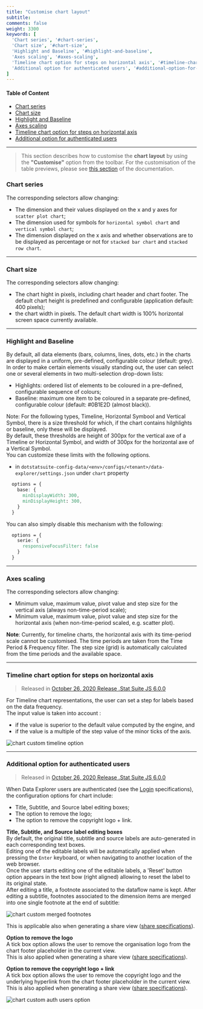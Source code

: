 ```yaml
---
title: "Customise chart layout"
subtitle: 
comments: false
weight: 3300
keywords: [
  'Chart series', '#chart-series',
  'Chart size', '#chart-size',
  'Highlight and Baseline', '#highlight-and-baseline',
  'Axes scaling', '#axes-scaling',
  'Timeline chart option for steps on horizontal axis', '#timeline-chart-option-for-steps-on-horizontal-axis',
  'Additional option for authenticated users', '#additional-option-for-authenticated-users',
]
---
```


#### Table of Content
- [Chart series](#chart-series)
- [Chart size](#chart-size)
- [Highlight and Baseline](#highlight-and-baseline)
- [Axes scaling](#axes-scaling)
- [Timeline chart option for steps on horizontal axis](#timeline-chart-option-for-steps-on-horizontal-axis)
- [Additional option for authenticated users](#additional-option-for-authenticated-users)

---

> This section describes how to customise the **chart layout** by using the **"Customise"** option from the toolbar. For the customisation of the table previews, please see [this section](https://sis-cc.gitlab.io/dotstatsuite-documentation/using-de/viewing-data/preview-table/customise-feature/) of the documentation.

### Chart series

The corresponding selectors allow changing: 
- The dimension and their values displayed on the x and y axes for `scatter plot chart`;
- The dimension used for symbols for `horizontal symbol chart` and `vertical symbol chart`;
- The dimension displayed on the x axis and whether observations are to be displayed as percentage or not for `stacked bar chart` and `stacked row chart`.

---

### Chart size

The corresponding selectors allow changing:  
- The chart hight in pixels, including chart header and chart footer. The default chart height is predefined and configurable (application default: 400 pixels);
- the chart width in pixels. The default chart width is 100% horizontal screen space currently available.

---

### Highlight and Baseline

By default, all data elements (bars, columns, lines, dots, etc.) in the charts are displayed in a uniform, pre-defined, configurable colour (default: grey). In order to make certain elements visually standing out, the user can select one or several elements in two multi-selection drop-down lists: 
- Highlights: ordered list of elements to be coloured in a pre-defined, configurable sequence of colours;
- Baseline: maximum one item to be coloured in a separate pre-defined, configurable colour (default: #0B1E2D (almost black)).

Note: For the following types, Timeline, Horizontal Symbool and Vertical Symbol, there is a size threshold for which, if the chart contains hilghlights or baseline, only these will be displayed.  
By default, these thresholds are height of 300px for the vertical axe of a Timeline or Horizontal Symbol, and width of 300px for the horizontal axe of a Vertical Symbol.  
You can customize these limits with the following options.

* in `dotstatsuite-config-data/<env>/configs/<tenant>/data-explorer/settings.json` under `chart` property

```css
  options = {
    base: {
      minDisplayWidth: 300,
      minDisplayHeight: 300,
    }
  }
```

You can also simply disable this mechanism with the following:

```css
  options = {
    serie: {
      responsiveFocusFilter: false
    }
  }
```

---

### Axes scaling

The corresponding selectors allow changing:
- Minimum value, maximum value, pivot value and step size for the vertical axis (always non-time-period scale);
- Minimum value, maximum value, pivot value and step size for the horizontal axis (when non-time-period scaled, e.g. scatter plot).

**Note**: Currently, for timeline charts, the horizontal axis with its time-period scale cannot be customised. The time periods are taken from the Time Period & Frequency filter. The step size (grid) is automatically calculated from the time periods and the available space. 

---

### Timeline chart option for steps on horizontal axis
> Released in [October 26, 2020 Release .Stat Suite JS 6.0.0](https://sis-cc.gitlab.io/dotstatsuite-documentation/changelog/#october-26-2020)

For Timeline chart representations, the user can set a step for labels based on the data frequency.  
The input value is taken into account :
* if the value is superior to the default value computed by the engine, and
* if the value is a multiple of the step value of the minor ticks of the axis.

![chart custom timeline option](/dotstatsuite-documentation/images/chart-custom-timeline-option.png)

---

### Additional option for authenticated users
> Released in [October 26, 2020 Release .Stat Suite JS 6.0.0](https://sis-cc.gitlab.io/dotstatsuite-documentation/changelog/#october-26-2020)

When Data Explorer users are authenticated (see the [Login](https://sis-cc.gitlab.io/dotstatsuite-documentation/using-de/general-layout/#login) specifications), the configuration options for chart include:
* Title, Subtitle, and Source label editing boxes;
* The option to remove the logo;
* The option to remove the copyright logo + link.

**Title, Subtitle, and Source label editing boxes**  
By default, the original title, subtitle and source labels are auto-generated in each corresponding text boxes.  
Editing one of the editable labels will be automatically applied when pressing the `Enter` keyboard, or when navigating to another location of the web browser.  
Once the user starts editing one of the editable labels, a 'Reset' button option appears in the text bow (right aligned) allowing to reset the label to its original state.  
After editing a title, a footnote associated to the dataflow name is kept. After editing a subtitle, footnotes associated to the dimension items are merged into one single footnote at the end of subtitle:

![chart custom merged footnotes](/dotstatsuite-documentation/images/chart-custom-merged-footnotes.png)

This is applicable also when generating a share view ([share specifications](https://sis-cc.gitlab.io/dotstatsuite-documentation/using-de/viewing-data/toolbar/#share)).

**Option to remove the logo**  
A tick box option allows the user to remove the organisation logo from the chart footer placeholder in the current view.  
This is also applied when generating a share view ([share specifications](https://sis-cc.gitlab.io/dotstatsuite-documentation/using-de/viewing-data/toolbar/#share)).

**Option to remove the copyright logo + link**  
A tick box option allows the user to remove the copyright logo and the underlying hyperlink from the chart footer placeholder in the current view.  
This is also applied when generating a share view ([share specifications](https://sis-cc.gitlab.io/dotstatsuite-documentation/using-de/viewing-data/toolbar/#share)).

![chart custom auth users option](/dotstatsuite-documentation/images/chart-custom-auth-users-option.png)
